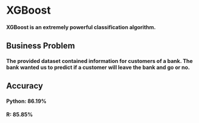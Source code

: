 # XGBoost
#### XGBoost is an extremely powerful classification algorithm.

## Business Problem
#### The provided dataset contained information for customers of a bank. The bank wanted us to predict if a customer will leave the bank and go or no.

## Accuracy
#### Python: 86.19%
#### R: 85.85%
